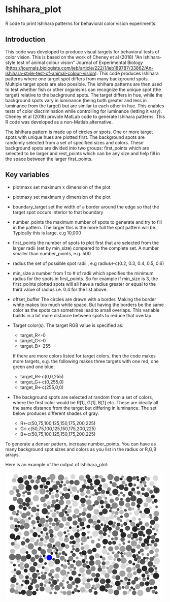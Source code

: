 Ishihara_plot
===============
R code to print Ishihara patterns for behavioral color vision experiments.
## Introduction
This code was developed to produce visual targets for behavioral tests of color vision.  This is based on the work of Cheney et al (2018) "An Ishihara-style test of animal colour vision" Journal of Experimental Biology (https://journals.biologists.com/jeb/article/222/1/jeb189787/33862/An-Ishihara-style-test-of-animal-colour-vision).  This code produces Ishihara patterns where one target spot differs from many background spots.  Multiple target spots are also possible. The Ishihara patterns are then used to test whether fish or other organisms can recognize the unique spot (the target) relative to the background spots.  The target differs in hue, while the background spots vary in luminance (being both greater and less in luminance from the target) but are similar to each other in hue.  This enables tests of color discrimination while controlling for luminance (letting it vary).  Cheney et al (2018) provide MatLab code to generate Ishihara patterns.  This R code was developed as a non-Matlab alternative. 

The Ishihara pattern is made up of circles or spots.  One or more target spots with unique hues are plotted first.  The background spots are randomly selected from a set of specified sizes and colors.  These background spots are divided into two groups: first_points which are selected to be larger and rest_points which can be any size and help fill in the space between the larger first_points.

## Key variables
* plotmaxx        set maximum x dimension of the plot
* plotmaxy        set maximum y dimension of the plot
* boundary_target set the width of a border around the edge so that the target spot occurs interior to that boundary

* number_points   the maximum number of spots to generate and try to fill in the pattern.  The larger this is the more full the spot pattern will be. Typically this is large, e.g 10,000
* first_points    the number of spots to plot first that are selected from the larger radii (set by min_size) compared to the complete set.  A number smaller than number_points, e.g. 500

* radius          the set of possible spot radii , e.g radius<-c(0.2, 0.3, 0.4, 0.5, 0.6)
* min_size        a number from 1 to # of radii which specifies the minimum radius for the spots in first_points.  So for example if min_size is 3, the first_points plotted spots will all have a radius greater or equal to the third value of radius i.e. 0.4 for the list above.

* offset_buffer   The circles are drawn with a border. Making the border white makes too much white space.  But having the borders be the same color as the spots can sometimes lead to small overlaps.  This variable builds in a bit more distance between spots to reduce that overlap.

* Target color(s). The target RGB value is specified as:
  - target_R<-0  
  - target_G<-0
  - target_B<-255
  
  If there are more colors listed for target colors, then the code makes more targets, e.g. the following makes three targets with one red, one green and one blue:
  - target_R<-c(0,0,255)
  - target_G<-c(0,255,0)
  - target_B<-c(255,0,0)
* The background spots are selected at random from a set of colors, where the first color would be R[1], G[1], B[1] etc.  These are ideally all the same distance from the target but differing in luminance.  The set below produces different shades of gray.
  - R<-c(50,75,100,125,150,175,200,225)   
  - G<-c(50,75,100,125,150,175,200,225)   
  - B<-c(50,75,100,125,150,175,200,225)
 
To generate a denser pattern, increase number_points. You can have as many background spot sizes and colors as you list 
in the radius or R,G,B arrays.

Here is an example of the output of Ishihara_plot:

![alt tag](https://github.com/KCarleton/Ishihara/blob/master/Ishihara_example.jpeg) 
